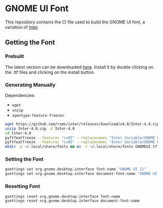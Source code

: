 # GNOME UI Font

This repository contains the CI file used to build the GNOME UI font, a variation of [Inter](https://rsms.me/inter/).

## Getting the Font

### Prebuilt

The latest version can be downloaded [here](https://gitlab.gnome.org/GNOME/gnome-ui-font/-/pipelines). Install it by double clicking on the .ttf files and clicking on the install button.

### Generating Manually

Dependencies:
- `wget`
- `unzip`
- `opentype-feature-freezer`

```sh
wget https://github.com/rsms/inter/releases/download/v4.0/Inter-4.0.zip
unzip Inter-4.0.zip -d Inter-4.0
cd Inter-4.0
pyftfeatfreeze --features "cv05" --replacenames "Inter Variable/GNOME UI" InterVariable.ttf GNOMEUI.ttf
pyftfeatfreeze --features "cv05" --replacenames "Inter Variable/GNOME UI" InterVariable-Italic.ttf GNOMEUI-Italic.ttf
mkdir -p ~/.local/share/fonts && mv -t ~/.local/share/fonts GNOMEUI.tff GNOMEUI-Italic.tff
```

### Setting the Font

```sh
gsettings set org.gnome.desktop.interface font-name "GNOME UI 11"
gsettings set org.gnome.desktop.interface document-font-name "GNOME UI 11"
```

### Resetting Font

```sh
gsettings reset org.gnome.desktop.interface font-name
gsettings reset org.gnome.desktop.interface document-font-name
```
